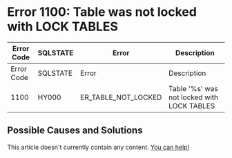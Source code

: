 
# Error 1100: Table was not locked with LOCK TABLES


| Error Code | SQLSTATE | Error | Description |
| --- | --- | --- | --- |
| Error Code | SQLSTATE | Error | Description |
| 1100 | HY000 | ER_TABLE_NOT_LOCKED | Table '%s' was not locked with LOCK TABLES |




## Possible Causes and Solutions


This article doesn't currently contain any content. [You can help!](/kb/en/writing-and-editing-knowledge-base-articles/)

